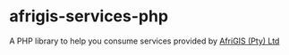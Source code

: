 # afrigis-services-php
A PHP library to help you consume services provided by [AfriGIS (Pty) Ltd](https://www.afrigis.co.za/)
